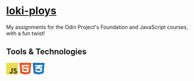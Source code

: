 # [loki-ploys](https://gachuzia.github.io/loki-ploys/)
My assignments for the Odin Project's Foundation and JavaScript courses, with a fun twist!

## Tools & Technologies
<div>
    <img height="32" width="32" src="media/javascript.svg"/>
    <img height="32" width="32" src="media/html5.svg"/>
    <img height="32" width="32" src="media/css3.svg"/>
</div>
